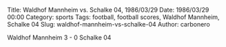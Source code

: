 Title: Waldhof Mannheim vs. Schalke 04, 1986/03/29
Date: 1986/03/29 00:00
Category: sports
Tags: football, football scores, Waldhof Mannheim, Schalke 04
Slug: waldhof-mannheim-vs-schalke-04
Author: carbonero


Waldhof Mannheim 3 - 0 Schalke 04
